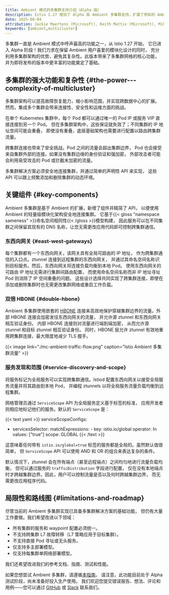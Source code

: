 ```yaml
---
title: Ambient 模式的多集群支持介绍（Alpha 版）
description: Istio 1.27 增加了 Alpha 版 Ambient 多集群支持，扩展了熟知的 Ambient 轻量级模块化架构，以提供跨集群的安全连接、发现和负载均衡。
date: 2025-08-04
attribution: Jackie Maertens (Microsoft), Keith Mattix (Microsoft), Mikhail Krinkin (Microsoft), Steven Jin (Microsoft); Translated by Wilson Wu (DaoCloud)
keywords: [ambient,multicluster]
---
```


多集群一直是 Ambient 模式中呼声最高的功能之一，从 Istio 1.27 开始，
它已进入 Alpha 阶段！我们力求在保留 Ambient 用户喜爱的模块化设计的同时，
充分利用多集群架构的优势，避免其复杂性。此版本带来了多集群网格的核心功能，
并为即将发布的版本中更丰富的功能奠定了基础。

## 多集群的强大功能和复杂性 {#the-power---complexity-of-multicluster}

多集群架构可以提高故障恢复能力，缩小影响范围，并实现跨数据中心的扩展。
然而，集成多个集群会带来连接性、安全性和运维方面的挑战。

在单个 Kubernetes 集群中，每个 Pod 都可以通过唯一的 Pod IP 或服务 VIP 直接连接到另一个 Pod。
但在多集群架构中，这些保证就失效了；不同集群的 IP 地址空间可能会重叠，
即使没有重叠，底层基础架构也需要进行配置以路由跨集群流量。

跨集群连接也带来了安全挑战。Pod 之间的流量会超出集群边界，
Pod 也会接受来自集群外部的连接。如果没有集群边缘的身份验证和强加密，
外部攻击者可能会利用易受攻击的 Pod 或拦截未加密的流量。

多集群解决方案必须安全地连接集群，并通过简单的声明性 API 来实现，
这些 API 可以跟上频繁添加和删除集群的动态环境。

## 关键组件 {#key-components}

Ambient 多集群是基于 Ambient 的扩展，新增了组件并精简了 API，
以便使用 Ambient 的轻量级模块化架构安全地连接集群。
它基于{{< gloss "namespace sameness" >}}命名空间相同性{{< /gloss >}}模型构建，
因此服务可以在不同集群之间保留其现有的 DNS 名称，让您无需更改应用代码即可控制跨集群通信。

### 东西向网关 {#east-west-gateways}

每个集群都有一个东西向网关，该网关具有全局可路由的 IP 地址，
作为跨集群通信的入口点。ztunnel 连接到远程集群的东西向网关，
并通过其命名空间名称识别目标服务。然后，东西向网关将连接负载均衡到本地 Pod。
使用东西向网关的可路由 IP 地址无需进行集群间路由配置，
而使用命名空间名称而非 IP 地址寻址 Pod 则消除了 IP 空间重叠的问题。
这些设计选择共同实现了跨集群连接，即使在添加或删除集群时也无需更改集群网络或重启工作负载。

### 双倍 HBONE {#double-hbone}

Ambient 多集群使用嵌套的 [HBONE](/zh/docs/ambient/architecture/hbone)
连接来高效地保护穿越集群边界的流量。外部 HBONE 连接会加密发往东西向网关的流量，
并允许源 ztunnel 和东西向网关相互验证身份。
内部 HBONE 连接则对流量进行端到端加密，
从而允许源 ztunnel 和目标 ztunnel 相互验证身份。
同时，HBONE 层允许 ztunnel 有效地重用跨集群连接，最大限度地减少 TLS 握手。

{{< image link="./mc-ambient-traffic-flow.png" caption="Istio Ambient 多集群流量" >}}

### 服务发现和范围 {#service-discovery-and-scope}

将服务标记为全局服务可以实现跨集群通信。Istiod 配置东西向网关以接受全局服务流量并将其路由到本地 Pod，
并编程 ztunnels 以将全局服务流量负载均衡到远程集群。

网格管理员通过 `ServiceScope` API 为全局服务定义基于标签的标准，
应用开发者则相应地标记他们的服务。默认的 `ServiceScope` 是：

{{< text yaml >}}
serviceScopeConfigs:
  - servicesSelector:
      matchExpressions:
        - key: istio.io/global
          operator: In
          values: ["true"]
    scope: GLOBAL
{{< /text >}}

这意味着任何带有 `istio.io/global=true` 标签的服务都是全局的。虽然默认值很简单，
但 `ServiceScope` API 可以使用 AND 和 OR 的组合来表达复杂的条件。

默认情况下，ztunnel 会在所有端点（甚至远程端点）之间均匀地进行流量负载均衡，
但可以通过服务的 `trafficDistribution` 字段进行配置，
仅在没有本地端点时才跨越集群边界。因此，用户可以控制流量是否以及何时跨越集群边界，
而无需更改应用程序代码。

## 局限性和路线图 {#limitations-and-roadmap}

尽管当前的 Ambient 多集群实现已具备多集群解决方案的基础功能，
但仍有大量工作要做。我们希望改进以下领域：

* 所有集群的服务和 waypoint 配置必须统一。
* 不支持跨集群 L7 故障转移（L7 策略应用于目标集群）。
* 不支持直接 Pod 寻址或无头服务。
* 仅支持多主部署模型。
* 仅支持每集群单网络部署模型。

我们还希望改进我们的参考文档、指南、测试和性能。

如果您想尝试 Ambient 多集群，请遵循[本指南](/zh/docs/ambient/install/multicluster)。
请注意，此功能目前处于 Alpha 测试阶段，尚未准备好投入生产使用。
我们欢迎您提交错误报告、想法、评论和用例——您可以通过
[GitHub](https://github.com/istio/istio) 或
[Slack](https://istio.slack.com/) 联系我们。
